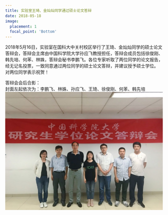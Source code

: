 ```yaml
---
title: 实验室王琦、金灿灿同学通过硕士论文答辩
date: 2018-05-18
image:
  placement: 1
  focal_point: 'Bottom'
---
```


2018年5月16日，实验室在国科大中关村校区举行了王琦、金灿灿同学的硕士论文答辩会，答辩会主席由中国科学院大学孙应飞教授担任，答辩会成员包括徐俊刚、韩先培、何苯、林姝，答辩会秘书李鹏飞。各位专家听取了两位同学的论文报告，经无记名投票，一致同意通过两位同学的硕士论文答辩，并建议授予硕士学位。
对两位同学表示祝贺！

答辩会会后合影：<br/>
封面左起依次为：李鹏飞、林姝、孙应飞、王琦、徐俊刚、何苯、韩先培
![](./featured2.png "左起依次为：林姝、徐俊刚、孙应飞、金灿灿、何苯、韩先培、李鹏飞")
